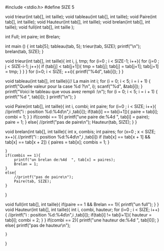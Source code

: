 #include <stdio.h>
#define SIZE 5

void trieur(int tab[], int taille);
void tableau(int tab[], int taille);
void Paire(int tab[], int taille);
void Hauteur(int tab[], int taille);
void brelan(int tab[], int taille);
void full(int tab[], int taille );

int Full;
int paire;
int Brelan;

int main () {
    int tab[5];
    tableau(tab, 5);
    trieur(tab, SIZE);
    printf("\n");
    brelan(tab, SIZE);
}

void trieur(int tab[], int taille){
    int i, j, tmp;
    for (i=0 ; i < SIZE-1; i++){
        for (j=0 ; j < SIZE-i-1; j++){
            if (tab[j] < tab[j+1]){
                tmp = tab[j];
                tab[j] = tab[j+1];
                tab[j+1] = tmp;
            }
        }
    }
    for (i=0; i < SIZE; ++i){
        printf("%4d", tab[i]);
    }
}

void tableau(int tab[], int taille){// La main
    int i;
    for (i = 0; i < 5; i = i + 1) {
        printf("Quelle valeur pour la case %d ?\n", i);
        scanf("%d", &tab[i]);
    }
    printf("Voici le tableau que vous avez rempli :\n");
    for (i = 0; i < 5; i = i + 1) {
        printf("%d ", tab[i]);
    }
    printf("\n");
}

void Paire(int tab[], int taille){
    int i, combi;
    int paire;
    for (i=0 ; i < SIZE; i++){
        //printf("i : position %d:%4d\n",i ,tab[i]);
        if(tab[i] == tab[i+1]){
            paire = tab[i];
            combi = 1;
        }
    }
    if(combi == 1){
        printf("une paire de:%4d  ", tab[i] = paire);
        paire = 1;
    }
    else{
        //printf("pas de paire\n");
        Hauteur(tab, SIZE);
    }
}

void brelan(int tab[], int taille){
    int x, combis;
    int paires;
    for (x=0 ; x < SIZE; x++){
        //printf("i : position %d:%4d\n",i ,tab[i])
        if (tab[x] == tab[x + 1] && tab[x] == tab[x + 2]) {
            paires = tab[x];
            combis = 1;
        }

    }
    if(combis == 1){
        printf("un brelan de:%4d  ", tab[x] = paires);
        Brelan = 1;
    }
    else{
        //printf("pas de paire\n");
        Paire(tab, SIZE);
    }
}

void full(int tab[], int taille){
    if(paire == 1 && Brelan == 1){
        printf("un full");
    }
}
void Hauteur(int tab[], int taille){
    int i, combi, hauteur;
    for (i=0 ; i < SIZE; i++){
        //printf("i : position %d:%4d\n",i ,tab[i]);
        if(tab[i] != tab[i+1]){
            hauteur = tab[i];
            combi = 2;
        }
    }
    if(combi == 2){
        printf("une hauteur de:%4d  ", tab[0]);
    }
    else{
        printf("pas de hauteur\n");

    }
}
